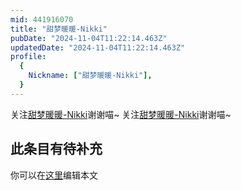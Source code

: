 ```yaml
---
mid: 441916070
title: "甜梦暖暖-Nikki"
pubDate: "2024-11-04T11:22:14.463Z"
updatedDate: "2024-11-04T11:22:14.463Z"
profile:
  {
    Nickname: ["甜梦暖暖-Nikki"],
  }
---
```


关注[甜梦暖暖-Nikki](https://space.bilibili.com/441916070)谢谢喵~ 关注[甜梦暖暖-Nikki](https://space.bilibili.com/441916070)谢谢喵~

## 此条目有待补充
你可以在[这里](https://github.com/Yuhanawa/VTuber.ICU/edit/master/src/content/v/甜梦暖暖-Nikki/index.md)编辑本文

